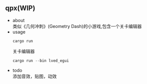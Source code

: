 ## qpx(WIP)
* about<br>
类似《几何冲刺》(Geometry Dash)的小游戏,包含一个关卡编辑器
* usage
  ```rust
  cargo run
  ```
  关卡编辑器
  ```rust
  cargo run --bin lved_egui
  ```
* todo<br>
添加音效，贴图，动效
